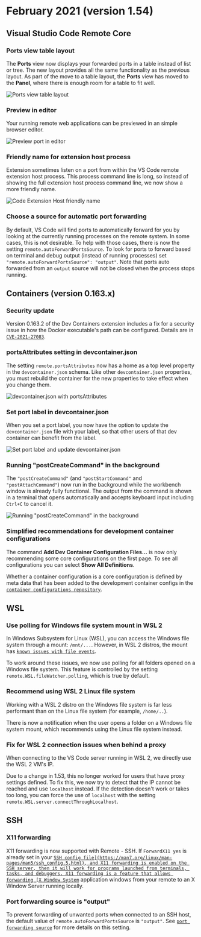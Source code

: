 # February 2021 (version 1.54)

## Visual Studio Code Remote Core

### Ports view table layout

The **Ports** view now displays your forwarded ports in a table instead of list
or tree. The new layout provides all the same functionality as the previous
layout. As part of the move to a table layout, the **Ports** view has moved to
the **Panel**, where there is enough room for a table to fit well.

![`Ports view table layout`](images/1_54/ports-view-table.gif)

### Preview in editor

Your running remote web applications can be previewed in an simple browser
editor.

![`Preview port in editor`](images/1_54/preview-port-in-editor.gif)

### Friendly name for extension host process

Extension sometimes listen on a port from within the VS Code remote extension
host process. This process command line is long, so instead of showing the full
extension host process command line, we now show a more friendly name.

![`Code Extension Host friendly name`](images/1_54/ports-extension-host-process.png)

### Choose a source for automatic port forwarding

By default, VS Code will find ports to automatically forward for you by looking
at the currently running processes on the remote system. In some cases, this is
not desirable. To help with those cases, there is now the setting
`remote.autoForwardPortsSource`. To look for ports to forward based on terminal
and debug output (instead of running processes) set
`"remote.autoForwardPortsSource": "output"`. Note that ports auto forwarded from
an `output` source will not be closed when the process stops running.

## Containers (version 0.163.x)

### Security update

Version 0.163.2 of the Dev Containers extension includes a fix for a security
issue in how the Docker executable's path can be configured. Details are in
[`CVE-2021-27083`](https://msrc.microsoft.com/update-guide/vulnerability/CVE-2021-27083).

### portsAttributes setting in devcontainer.json

The setting `remote.portsAttributes` now has a home as a top level property in
the `devcontainer.json` schema. Like other `devcontainer.json` properties, you
must rebuild the container for the new properties to take effect when you change
them.

![`devcontainer.json with portsAttributes`](images/1_54/ports-attributes-devcontainer-json.png)

### Set port label in devcontainer.json

When you set a port label, you now have the option to update the
`devcontainer.json` file with your label, so that other users of that dev
container can benefit from the label.

![`Set port label and update devcontainer.json`](images/1_54/set-port-label-devcontainer.gif)

### Running "postCreateCommand" in the background

The `"postCreateCommand"` (and `"postStartCommand"` and `"postAttachCommand"`)
now run in the background while the workbench window is already fully
functional. The output from the command is shown in a terminal that opens
automatically and accepts keyboard input including `Ctrl+C` to cancel it.

![`Running `"postCreateCommand"` in the background`](images/1_54/postcreate-in-background.gif)

### Simplified recommendations for development container configurations

The command **Add Dev Container Configuration Files...** is now only
recommending some core configurations on the first page. To see all
configurations you can select **Show All Definitions**.

Whether a container configuration is a core configuration is defined by meta
data that has been added to the development container configs in the
[`container configurations repository`](https://github.com/microsoft/vscode-dev-containers).

## WSL

### Use polling for Windows file system mount in WSL 2

In Windows Subsystem for Linux (WSL), you can access the Windows file system
through a mount: `/mnt/...`. However, in WSL 2 distros, the mount has
[`known issues with file events`](https://github.com/microsoft/WSL/issues/).

To work around these issues, we now use polling for all folders opened on a
Windows file system. This feature is controlled by the setting
`remote.WSL.fileWatcher.polling`, which is true by default.

### Recommend using WSL 2 Linux file system

Working with a WSL 2 distro on the Windows file system is far less performant
than on the Linux file system (for example, `/home/..`).

There is now a notification when the user opens a folder on a Windows file
system mount, which recommends using the Linux file system instead.

### Fix for WSL 2 connection issues when behind a proxy

When connecting to the VS Code server running in WSL 2, we directly use the WSL
2 VM's IP.

Due to a change in 1.53, this no longer worked for users that have proxy
settings defined. To fix this, we now try to detect that the IP cannot be
reached and use `localhost` instead. If the detection doesn't work or takes too
long, you can force the use of `localhost` with the setting
`remote.WSL.server.connectThroughLocalhost`.

## SSH

### X11 forwarding

X11 forwarding is now supported with Remote - SSH. If `ForwardX11 yes` is
already set in your
[`SSH config file](https://man7.org/linux/man-pages/man5/ssh_config.5.html), and
X11 forwarding is enabled on the SSH server, then it will work for programs
launched from terminals, tasks, and debuggers. X11 forwarding is a feature that
allows forwarding
[X Window System`](HTTP://www.opengroup.org/tech/desktop/x-window-system/)
application windows from your remote to an X Window Server running locally.

### Port forwarding source is "output"

To prevent forwarding of unwanted ports when connected to an SSH host, the
default value of `remote.autoForwardPortsSource` is `"output"`. See
[`port forwarding source`](#choose-a-source-for-automatic-port-forwarding) for
more details on this setting.
